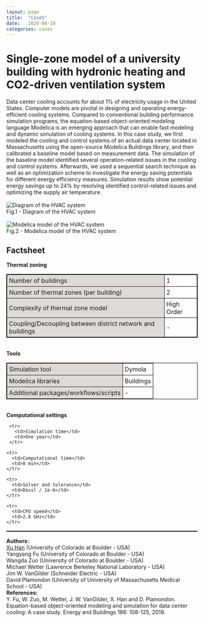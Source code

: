 ```yaml
---
layout: page
title:  "Case5"
date:   2020-08-10
categories: cases
---
```


<meta name="viewport" content="width=device-width, initial-scale=1">
<link rel="stylesheet" href="http://localhost:4000/assets/css/case1.css">



<div class="box">


<div class="title">
<h1>
Single-zone model of a university building with hydronic heating and CO2-driven ventilation system
</h1>
</div>

<div class="text">
Data center cooling accounts for about 1% of electricity usage in the United States. Computer models are pivotal in designing and operating energy-efficient cooling systems. Compared to conventional building performance simulation programs, the equation-based object-oriented modeling language Modelica is an emerging approach that can enable fast modeling and dynamic simulation of cooling systems.
In this case study, we first modeled the cooling and control systems of an actual data center located in Massachusetts using the open-source Modelica Buildings library, and then calibrated a baseline model based on measurement data. The simulation of the baseline model identified several operation-related issues in the cooling and control systems. Afterwards, we used a sequential search technique as well as an optimization scheme to investigate the energy saving potentials for different energy efficiency measures. Simulation results show potential energy savings up to 24% by resolving identified control-related issues and optimizing the supply air temperature.
<br>
<br>
<div>
<img class="center" src="{{ site.url }}/assets/img/img_cs5a.png" alt="Diagram of the HVAC system" text-align:center>
<figcaption>Fig.1 - Diagram of the HVAC system</figcaption>
</div>

<br>
<div>
<img class="center" src="{{ site.url }}/assets/img/img_cs5c.png" alt="Modelica model of the HVAC system" text-align:center>
<figcaption>Fig.2 - Modelica model of the HVAC system</figcaption>
</div>

</div>

<div class="text">
<head>
<style>
table, th, td {
  border: 1px solid black;
  border-collapse: collapse;
}
th, td {
  padding: 5px;
}
th {
  text-align: left;
}
</style>
</head>
<body>

<h2>Factsheet</h2>


<table style="width:100%">
<b>Thermal zoning</b>
<colgroup>
   <col span="1" style="background-color:#DEDAD9">
 </colgroup>

  <tr>
    <td>Number of buildings</td>
    <td>1</td>
  </tr>

  <tr>
    <td>Number of thermal zones (per building)</td>
    <td>2</td>
  </tr>

  <tr>
    <td>Complexity of thermal zone model</td>
    <td>High Order</td>
  </tr>

  <tr>
    <td>Coupling/Decoupling between district network and buildings</td>
    <td>-</td>
  </tr>
</table>
<br>
  <table style="width:100%">
  <b>Tools</b>
  <colgroup>
     <col span="1" style="background-color:#DEDAD9">
   </colgroup>

   <tr>
     <td>Simulation tool</td>
     <td>Dymola</td>
   </tr>

  <tr>
    <td>Modelica libraries</td>
    <td>Buildings</td>
  </tr>

  <tr>
    <td>Additional packages/workflows/scripts</td>
    <td>-</td>
  </tr>
  </table>

  <br>
    <table style="width:100%">
    <b>Computational settings</b>
    <colgroup>
       <col span="1" style="background-color:#DEDAD9">
     </colgroup>

     <tr>
       <td>Simulation time</td>
       <td>One year</td>
     </tr>

    <tr>
      <td>Computational time</td>
      <td>8 min</td>
    </tr>

    <tr>
      <td>Solver and tolerance</td>
      <td>Dassl / 1e-6</td>
    </tr>

    <tr>
      <td>CPU speed</td>
      <td>2.8 GHz</td>
    </tr>


</table>

</body>
</div>


<div class="subtitle">
<b>Authors:</b><br>
<a href="mailto:Xu.Han-2@colorado.edu">Xu Han</a> (University of Colorado at Boulder - USA)<br>
Yangyang Fu (University of Colorado at Boulder - USA)<br>
Wangda Zuo (University of Colorado at Boulder - USA)<br>
Michael Wetter (Lawrence Berkeley National Laboratory - USA)<br>
Jim W. VanGilder (Schneider Electric - USA)<br>
David Plamondon (University of University of Massachusetts Medical School - USA)
</div>

<div class="subtitle">
<b>References:</b><br>
Y. Fu, W. Zuo, M. Wetter, J. W. VanGilder, X. Han and D. Plamondon. Equation-based object-oriented modeling and simulation for data center cooling: A case study. Energy and Buildings 186: 108-125, 2019.
</div>


</div>
